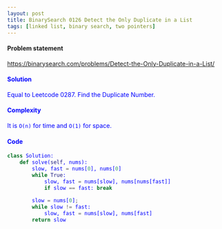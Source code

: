 ```yaml
---
layout: post
title: BinarySearch 0126 Detect the Only Duplicate in a List
tags: [linked list, binary search, two pointers]
---
```


#### Problem statement

<a href="https://binarysearch.com/problems/Detect-the-Only-Duplicate-in-a-List/"> <font color = blue>https://binarysearch.com/problems/Detect-the-Only-Duplicate-in-a-List/

#### Solution
Equal to Leetcode 0287. Find the Duplicate Number.

#### Complexity
It is `O(n)` for time and `O(1)` for space.

#### Code
```python
class Solution:
    def solve(self, nums):
        slow, fast = nums[0], nums[0]
        while True:
            slow, fast = nums[slow], nums[nums[fast]]
            if slow == fast: break
           
        slow = nums[0];
        while slow != fast:
            slow, fast = nums[slow], nums[fast]
        return slow
```
